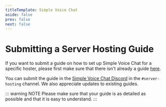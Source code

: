 ```yaml
---
titleTemplate: Simple Voice Chat
aside: false
prev: false
next: false
---
```


# Submitting a Server Hosting Guide

If you want to submit a guide on how to set up Simple Voice Chat for a specific hoster,
please first make sure that there isn't already a guide [here](server_setup_mc_hosting).

You can submit the guide in the [Simple Voice Chat Discord](https://discord.gg/4dH2zwTmyX) in the `#server-hosting` channel.
We also appreciate updates to existing guides.

::: warning NOTE
Please make sure that your guide is as detailed as possible and that it is easy to understand.
:::
